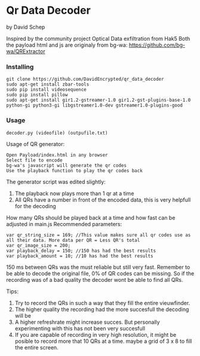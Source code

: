 # Qr Data Decoder
by David Schep

Inspired by the community project Optical Data exfiltration from Hak5
Both the payload html and js are originaly from bg-wa: https://github.com/bg-wa/QRExtractor

### Installing
```
git clone https://github.com/DavidEncrypted/qr_data_decoder
sudo apt-get install zbar-tools
sudo pip install videosequence
sudo pip install pillow
sudo apt-get install gir1.2-gstreamer-1.0 gir1.2-gst-plugins-base-1.0 python-gi python3-gi libgstreamer1.0-dev gstreamer1.0-plugins-good
```
### Usage
```
decoder.py (videofile) (outpufile.txt)
```
Usage of QR generator:
```
Open Payload/index.html in any browser
Select file to encode
bg-wa's javascript will generate the qr codes
Use the playback function to play the qr codes back
```
The generator script was edited slightly:
1. The playback now plays more than 1 qr at a time
2. All QRs have a number in front of the encoded data, this is very helpfull for the decoding

How many QRs should be played back at a time and how fast can be adjusted in main.js
Recommended parameters:
```
var qr_string_size = 169; //This value makes sure all qr codes use as all their data. More data per QR = Less QR's total
var qr_image_size = 200;
var playback_delay = 150; //150 has had the best results
var playback_amount = 10; //10 has had the best results
```
150 ms between QRs was the must reliable but still very fast. Remember to be able to decode the original file, 0% of QR codes can be missing. So if the recording was of a bad quality the decoder wont be able to find all QRs.

Tips:

1. Try to record the QRs in such a way that they fill the entire vieuwfinder.
2. The higher quality the recording had the more succesfull the decoding will be
3. A higher refreshrate might increase succes. But personally experimenting with this has not been very succesfull
4. If you are capable of recording in very high resolution, it might be posible to record more that 10 QRs at a time. maybe a grid of 3 x 8 to fill the entire screen.

